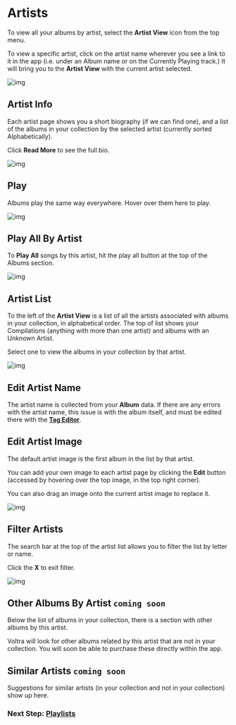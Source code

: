 # Artists

To view all your albums by artist, select the **Artist View** icon from the top menu.

To view a specific artist, click on the artist name wherever you see a link to it in the app (i.e. under an Album name or on the Currently Playing track.) It will bring you to the **Artist View** with the current artist selected.

![img](/screenshots/64_artist.png)

## Artist Info

Each artist page shows you a short biography (if we can find one), and a list of the albums in your collection by the selected artist (currently sorted Alphabetically).

Click **Read More** to see the full bio.

![img](/screenshots/66_artist_read-more.png)

## Play

Albums play the same way everywhere. Hover over them here to play.

![img](/screenshots/68_artist_play-album.png)

## Play All By Artist

To **Play All** songs by this artist, hit the play all button at the top of the Albums section.

![img](/screenshots/67_artist_play-all.png)

## Artist List

To the left of the **Artist View** is a list of all the artists associated with albums in your collection, in alphabetical order. The top of list shows your Compilations (anything with more than one artist) and albums with an Unknown Artist.

Select one to view the albums in your collection by that artist.

![img](/screenshots/69_artist_selected-artist.png)

## Edit Artist Name

The artist name is collected from your **Album** data. If there are any errors with the artist name, this issue is with the album itself, and must be edited there with the **[Tag Editor](https://voltra.co/docs/editing/)**.

## Edit Artist Image

The default artist image is the first album in the list by that artist.

You can add your own image to each artist page by clicking the **Edit** button (accessed by hovering over the top image, in the top right corner).

You can also drag an image onto the current artist image to replace it.

![img](/screenshots/70_artist_change-artist-image.png)

## Filter Artists

The search bar at the top of the artist list allows you to filter the list by letter or name.

Click the **X** to exit filter.

![img](/screenshots/71_artist_filter.png)

## Other Albums By Artist ``coming soon``

Below the list of albums in your collection, there is a section with other albums by this artist.

Voltra will look for other albums related by this artist that are not in your collection. You will soon be able to purchase these directly within the app.

## Similar Artists ``coming soon``

Suggestions for similar artists (in your collection and not in your collection) show up here.

### Next Step: **[Playlists](https://voltra.co/docs/playlists/)**
